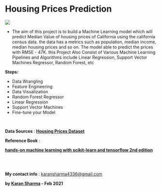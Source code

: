 # Housing Prices Prediction

![](https://github.com/KaranSharma18/Housing-Prices-Prediction/blob/main/California%20image.png)
<ul>
  <li>The aim of this project is to build a Machine Learning model which will predict Median Value of housing prices of California using the california census data. the data has a metrics such as population, median income, median housing prices and so on. The model able to predict the prices with RMSE - 47K. this Project Also Consist of Various Machine Learning Pipelines and Algorithms include Linear Regression, Support Vector Machines Regressor, Random Forest, etc </li></ul>
  
 
**Steps:**
<ul>
  <li>Data Wrangling</li>
  <li>Feature Engineering</li>
  <li>Data Visualization</li>
  <li>Random Forest Regressor</li>
  <li>Linear Regression</li>
  <li>Support Vector Machines</li> 
  <li>Fine-tune your Model</li></ul>
 
 <br/>
  
**Data Sources** : __[Housing Prices Dataset](https://raw.githubusercontent.com/ageron/handson-ml2/master/datasets/housing/housing.tgz)__

**Reference Book** :

__[hands-on machine learning with scikit-learn and tensorflow 2nd edition](https://www.amazon.in/Hands-Machine-Learning-Scikit-Learn-TensorFlow/dp/1492032646)__

<br/>
<br/>



**My contact info** : karansharma4336@gmail.com

**by __[Karan Sharma](https://github.com/KaranSharma18)__ - Feb 2021**




 
